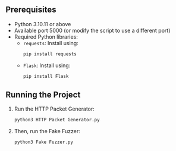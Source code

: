 ## Prerequisites

- Python 3.10.11 or above
- Available port 5000 (or modify the script to use a different port)
- Required Python libraries:
  - `requests`: Install using:
    ```sh
    pip install requests
    ```
  - `Flask`: Install using:
    ```sh
    pip install Flask
    ```

## Running the Project

1. Run the HTTP Packet Generator:

   ```sh
   python3 HTTP Packet Generator.py
   ```
2. Then, run the Fake Fuzzer:
   ```sh
   python3 Fake Fuzzer.py
   ```
